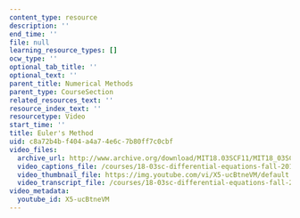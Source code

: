 ```yaml
---
content_type: resource
description: ''
end_time: ''
file: null
learning_resource_types: []
ocw_type: ''
optional_tab_title: ''
optional_text: ''
parent_title: Numerical Methods
parent_type: CourseSection
related_resources_text: ''
resource_index_text: ''
resourcetype: Video
start_time: ''
title: Euler's Method
uid: c8a72b4b-f404-a4a7-4e6c-7b80ff7c0cbf
video_files:
  archive_url: http://www.archive.org/download/MIT18.03SCF11/MIT18_03SC_110708_D2_300k.mp4
  video_captions_file: /courses/18-03sc-differential-equations-fall-2011/761e4016bd875833a450450c45c812e9_X5-ucBtneVM.vtt
  video_thumbnail_file: https://img.youtube.com/vi/X5-ucBtneVM/default.jpg
  video_transcript_file: /courses/18-03sc-differential-equations-fall-2011/5552520069f6bf32be2ca9781cece7aa_X5-ucBtneVM.pdf
video_metadata:
  youtube_id: X5-ucBtneVM
---
```


